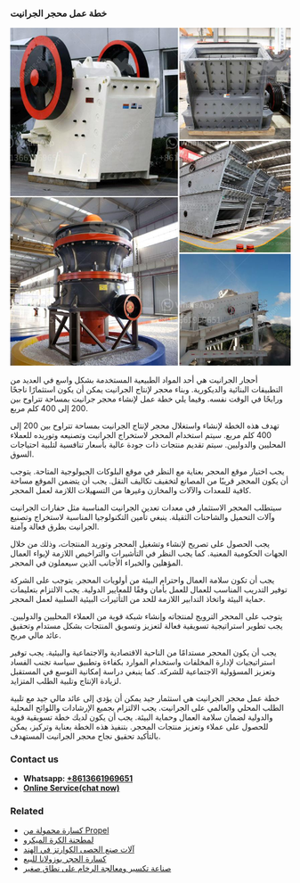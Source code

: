 <h3>خطة عمل محجر الجرانيت</h3><img src='1701850904.jpg' alt=''><p>أحجار الجرانيت هي أحد المواد الطبيعية المستخدمة بشكل واسع في العديد من التطبيقات البنائية والديكورية. وبناء محجر لإنتاج الجرانيت يمكن أن يكون استثمارًا ناجحًا ورابحًا في الوقت نفسه. وفيما يلي خطة عمل لإنشاء محجر جرانيت بمساحة تتراوح بين 200 إلى 400 كلم مربع.</p><p>تهدف هذه الخطة لإنشاء واستغلال محجر لإنتاج الجرانيت بمساحة تتراوح بين 200 إلى 400 كلم مربع. سيتم استخدام المحجر لاستخراج الجرانيت وتصنيعه وتوريده للعملاء المحليين والدوليين. سيتم تقديم منتجات ذات جودة عالية بأسعار تنافسية لتلبية احتياجات السوق.</p><p>يجب اختيار موقع المحجر بعناية مع النظر في موقع البلوكات الجيولوجية المتاحة. يتوجب أن يكون المحجر قريبًا من المصانع لتخفيف تكاليف النقل. يجب أن يتضمن الموقع مساحة كافية للمعدات والآلات والمخازن وغيرها من التسهيلات اللازمة لعمل المحجر.</p><p>سيتطلب المحجر الاستثمار في معدات تعدين الجرانيت المناسبة مثل حفارات الجرانيت وآلات التحميل والشاحنات الثقيلة. ينبغي تأمين التكنولوجيا المناسبة لاستخراج وتصنيع الجرانيت بطرق فعالة وآمنة.</p><p>يجب الحصول على تصريح لإنشاء وتشغيل المحجر وتوريد المنتجات، وذلك من خلال الجهات الحكومية المعنية. كما يجب النظر في التأشيرات والتراخيص اللازمة لإيواء العمال المؤهلين والخبراء الأجانب الذين سيعملون في المحجر.</p><p>يجب أن تكون سلامة العمال واحترام البيئة من أولويات المحجر. يتوجب على الشركة توفير التدريب المناسب للعمال للعمل بأمان وفقًا للمعايير الدولية. يجب الالتزام بتعليمات حماية البيئة واتخاذ التدابير اللازمة للحد من التأثيرات البيئية السلبية لعمل المحجر.</p><p>يتوجب على المحجر الترويج لمنتجاته وإنشاء شبكة قوية من العملاء المحليين والدوليين. يجب تطوير استراتيجية تسويقية فعالة لتعزيز وتسويق المنتجات بشكل مستدام وتحقيق عائد مالي مربح.</p><p>يجب أن يكون المحجر مستدامًا من الناحية الاقتصادية والاجتماعية والبيئية. يجب توفير استراتيجيات لإدارة المخلفات واستخدام الموارد بكفاءة وتطبيق سياسة تجنب الفساد وتعزيز المسؤولية الاجتماعية للشركة. كما ينبغي دراسة إمكانية التوسع في المستقبل لزيادة الإنتاج وتلبية الطلب المتزايد.</p><p>خطة عمل محجر الجرانيت هي استثمار جيد يمكن أن يؤدي إلى عائد مالي جيد مع تلبية الطلب المحلي والعالمي على الجرانيت. يجب الالتزام بجميع الإرشادات واللوائح المحلية والدولية لضمان سلامة العمال وحماية البيئة. يجب أن يكون لديك خطة تسويقية قوية للحصول على عملاء وتعزيز منتجات المحجر. بتنفيذ هذه الخطة بعناية وتركيز، يمكن بالتأكيد تحقيق نجاح محجر الجرانيت المستهدف.</p><h3>Contact us</h3><ul><li><strong>Whatsapp:&nbsp;<a href="https://wa.me/8613661969651">+8613661969651</a></strong></li><li><a href="https://swt.shibang-china.com/?git&amp;zhl&amp;خطة عمل محجر الجرانيت"><strong>Online Service(chat now)</strong></a></li></ul><h3>Related</h3><ul><li><a href='كسارة محمولة من Propel.md'>كسارة محمولة من Propel</a></li><li><a href='لمطحنة الكرة الميكرو.md'>لمطحنة الكرة الميكرو</a></li><li><a href='آلات صنع الحصى الكوارتز في الهند.md'>آلات صنع الحصى الكوارتز في الهند</a></li><li><a href='كسارة الحجر بوزولانا للبيع.md'>كسارة الحجر بوزولانا للبيع</a></li><li><a href='صناعة تكسير ومعالجة الرخام على نطاق صغير.md'>صناعة تكسير ومعالجة الرخام على نطاق صغير</a></li></ul>
